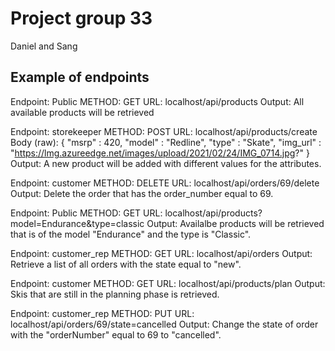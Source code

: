 # Project group 33

Daniel and Sang

## Example of endpoints
Endpoint:   Public
METHOD:     GET
URL:        localhost/api/products
Output:     All available products will be retrieved

Endpoint:   storekeeper
METHOD:     POST
URL:        localhost/api/products/create
                Body (raw): { 
                "msrp" : 420, 
                "model" : "Redline", 
                "type" : "Skate", 
                "img_url" : "https://lmg.azureedge.net/images/upload/2021/02/24/IMG_0714.jpg?" 
            }
Output:     A new product will be added with different values for the attributes.

Endpoint:   customer
METHOD:     DELETE
URL:        localhost/api/orders/69/delete
Output:     Delete the order that has the order_number equal to 69.

Endpoint:   Public
METHOD:     GET
URL:        localhost/api/products?model=Endurance&type=classic
Output:     Availalbe products will be retrieved that is of the model "Endurance" and the type is "Classic".

Endpoint:   customer_rep
METHOD:     GET
URL:        localhost/api/orders 
Output:     Retrieve a list of all orders with the state equal to "new".

Endpoint:   customer
METHOD:     GET
URL:        localhost/api/products/plan
Output:     Skis that are still in the planning phase is retrieved.

Endpoint:   customer_rep
METHOD:     PUT
URL:        localhost/api/orders/69/state=cancelled
Output:     Change the state of order with the "orderNumber" equal to 69 to "cancelled".
